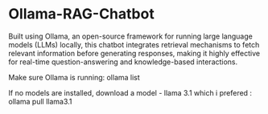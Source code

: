 # Ollama-RAG-Chatbot
Built using Ollama, an open-source framework for running large language models (LLMs) locally, this chatbot integrates retrieval mechanisms to fetch relevant information before generating responses, making it highly effective for real-time question-answering and knowledge-based interactions.

Make sure Ollama is running:
ollama list

If no models are installed, download a model - llama 3.1 which i prefered : ollama pull llama3.1
